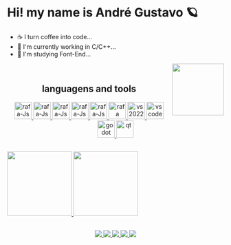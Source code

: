 <h1> Hi! my name is André Gustavo 🪐 </h1>

- ☕ I turn coffee into code...
- 🔭 I'm currently working in C/C++...
- 🌱 I'm studying Font-End...
<img height = "120em" align = "right" src = "https://media4.giphy.com/media/JIX9t2j0ZTN9S/giphy.gif?cid=ecf05e47gj629gbcu79n67lvrk4tgd3z712gq7n4gu0dgqwa&rid=giphy.gif&ct=g">

<div style = "display: inline_block" align = "center"><br>
  <h2>languagens and tools</h2>
  <a href = "https://github.com/AndreGustavo-Developer">
  <!-- languagens -->
  <img aling = "center" alt = "rafa-Js" height = "40" width = "40" src = "https://cdn.jsdelivr.net/gh/devicons/devicon/icons/cplusplus/cplusplus-original.svg">
  <img aling = "center" alt = "rafa-Js" height = "40" width = "40" src = "https://cdn.jsdelivr.net/gh/devicons/devicon/icons/c/c-original.svg">
  <img aling = "center" alt = "rafa-Js" height = "40" width = "40" src = "https://cdn.jsdelivr.net/gh/devicons/devicon/icons/javascript/javascript-original.svg">
  <img aling = "center" alt = "rafa-Js" height = "40" width = "40" src = "https://cdn.jsdelivr.net/gh/devicons/devicon/icons/html5/html5-original.svg">
  <img aling = "center" alt = "rafa-Js" height = "40" width = "40" src = "https://cdn.jsdelivr.net/gh/devicons/devicon/icons/css3/css3-original.svg">
  <img aling = "center" alt = "rafa" height = "40" width = "40" src = "https://cdn.jsdelivr.net/gh/devicons/devicon/icons/mysql/mysql-original.svg">
  
  <!-- tools -->
  <img aling = "center" alt = "vs2022" height = "40" width = "40" src = "https://cdn.jsdelivr.net/gh/devicons/devicon/icons/visualstudio/visualstudio-plain.svg">
  <img aling = "center" alt = "vscode" height = "40" width = "40" src = "https://cdn.jsdelivr.net/gh/devicons/devicon/icons/vscode/vscode-original.svg">
  <img aling = "center" alt = "godot" height = "40" width = "40" src = "https://cdn.jsdelivr.net/gh/devicons/devicon/icons/godot/godot-original.svg"> 
  <img aling = "center" alt = "qt" height = "40" width = "40" src = "https://cdn.jsdelivr.net/gh/devicons/devicon/icons/qt/qt-original.svg">
</div>

##

<div>
  <a href = "https://github.com/AndreGustavo-Developer">
  <img height = "150em" src = "https://github-readme-stats.vercel.app/api/?username=AndreGustavo-Developer&show_icons=true&theme=chartreuse-dark&include_all_commits=true&count_private=true"/>
  <img height = "150em" src = "https://github-readme-stats.vercel.app/api/top-langs/?username=AndreGustavo-Developer&layout=compact&langs_count=16&theme=chartreuse-dark"/>
</div>
  
##
  <!-- redes sociais -->
<div align = "center">
  <a href = "https://www.instagram.com/andre_gustavo125/" target = "_blank"><img src = "https://img.shields.io/badge/Instagram-E4405F?style=for-the-badge&logo=instagram&logoColor=white"</a>
  <a href = "https://www.facebook.com/andregustavo.fernandesrodrigues.5/" target = "_blank"><img src = "https://img.shields.io/badge/Facebook-1877F2?style=for-the-badge&logo=facebook&logoColor=white"</a>
  <a href = "https://discord.com/channels/900907613162709052/934939099876446208" target = "_blank"><img src = "https://img.shields.io/badge/Discord-7289DA?style=for-the-badge&logo=discord&logoColor=white"</a>
  <a href = "mailto:andre.gus.programmer@gmail.com" target = "_blank"><img src = "https://img.shields.io/badge/Gmail-D14836?style=for-the-badge&logo=gmail&logoColor=white"</a>
  <a href = "https://www.linkedin.com/in/andre-gustavo-a18381225/" target = "_blank"><img src = "https://img.shields.io/badge/LinkedIn-0077B5?style=for-the-badge&logo=linkedin&logoColor=white"</a>
    </div>

